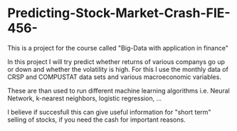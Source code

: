 # Predicting-Stock-Market-Crash-FIE-456-

This is a project for the course called "Big-Data with application in finance" 

In this project I will try predict whether returns of various companys go up or down and whether the volatility is high. 
For this I use the monthly data of CRSP and COMPUSTAT data sets and various macroeconomic variables.

These are than used to run different machine learning algorithms i.e. Neural Network, k-nearest neighbors, logistic regression, ...

I believe if succesfull this can give useful information for "short term" selling of stocks, if you need the cash for important reasons. 


